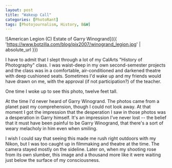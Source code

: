 ```yaml
---
layout: post
title: "Wakeup Call"
categories: [PhotoRant]
tags: [Photojournalism, History, B&W]
---
```



![American Legion (C) Estate of Garry Winogrand]({{ 'https://www.botzilla.com/blog/pix2007/winogrand_legion.jpg' | absolute_url }})


I have to admit that I slept through a lot of my CalArts "History of Photography" class. I was waist-deep in my own second-semester projects and the class was in a comfortable, air-conditioned and darkened theatre with deep cushioned seats. Sometimes I'd wake up and my friends would have drawn on me, with the approval (if not participation?) of the teacher.

One time I woke up to see this photo, twelve feet tall.

At the time I'd never heard of Garry Winogrand. The photos came from a planet past my comprehension, though I could not look away. At that moment I got the impression that the desperation I saw in those photos was a desperation in Garry  himself. It's an impression I've never lost -- the belief that it must have been painful to be Garry Winogrand, that there's a sort of weary melacholy in him even when smiling.

I wish I could say that seeing this made me rush right outdoors with my Nikon, but I was too caught up in filmmaking and theatre at the time. The camera stayed mostly on the sideline. Later on, when my shooting rose from its own slumber, this image and a thousand more like it were waiting just below the surface of my consciousness.
